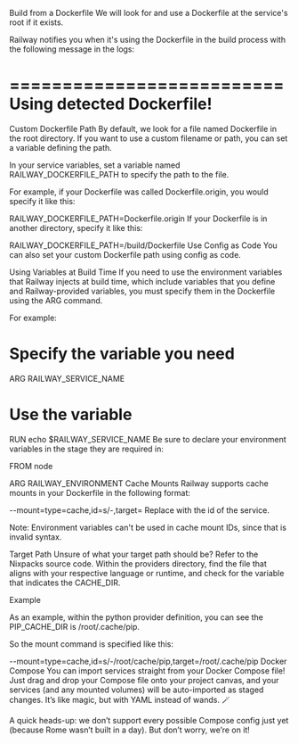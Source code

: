 Build from a Dockerfile
We will look for and use a Dockerfile at the service's root if it exists.

Railway notifies you when it's using the Dockerfile in the build process with the following message in the logs:

==========================
Using detected Dockerfile!
==========================
Custom Dockerfile Path
By default, we look for a file named Dockerfile in the root directory. If you want to use a custom filename or path, you can set a variable defining the path.

In your service variables, set a variable named RAILWAY_DOCKERFILE_PATH to specify the path to the file.

For example, if your Dockerfile was called Dockerfile.origin, you would specify it like this:

RAILWAY_DOCKERFILE_PATH=Dockerfile.origin
If your Dockerfile is in another directory, specify it like this:

RAILWAY_DOCKERFILE_PATH=/build/Dockerfile
Use Config as Code
You can also set your custom Dockerfile path using config as code.

Using Variables at Build Time
If you need to use the environment variables that Railway injects at build time, which include variables that you define and Railway-provided variables, you must specify them in the Dockerfile using the ARG command.

For example:

# Specify the variable you need
ARG RAILWAY_SERVICE_NAME
# Use the variable
RUN echo $RAILWAY_SERVICE_NAME
Be sure to declare your environment variables in the stage they are required in:

FROM node

ARG RAILWAY_ENVIRONMENT
Cache Mounts
Railway supports cache mounts in your Dockerfile in the following format:

--mount=type=cache,id=s/<service id>-<target path>,target=<target path>
Replace <service id> with the id of the service.

Note: Environment variables can't be used in cache mount IDs, since that is invalid syntax.

Target Path
Unsure of what your target path should be? Refer to the Nixpacks source code. Within the providers directory, find the file that aligns with your respective language or runtime, and check for the variable that indicates the CACHE_DIR.

Example

As an example, within the python provider definition, you can see the PIP_CACHE_DIR is /root/.cache/pip.

So the mount command is specified like this:

--mount=type=cache,id=s/<service id>-/root/cache/pip,target=/root/.cache/pip
Docker Compose
You can import services straight from your Docker Compose file! Just drag and drop your Compose file onto your project canvas, and your services (and any mounted volumes) will be auto-imported as staged changes. It’s like magic, but with YAML instead of wands. 🪄

A quick heads-up: we don’t support every possible Compose config just yet (because Rome wasn’t built in a day). But don’t worry, we’re on it!

